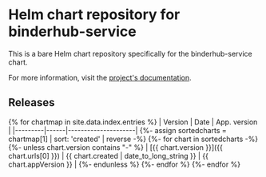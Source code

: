 # Helm chart repository for binderhub-service

This is a bare Helm chart repository specifically for the binderhub-service chart.

For more information, visit the [project's documentation](https://binderhub-service.readthedocs.io/).

## Releases

{% for chartmap in site.data.index.entries %}
| Version | Date | App. version |
|---------|------|---------------------|
  {%- assign sortedcharts = chartmap[1] | sort: 'created' | reverse -%}
  {%- for chart in sortedcharts -%}
    {%- unless chart.version contains "-" %} | [{{ chart.version }}]({{ chart.urls[0] }}) | {{ chart.created | date_to_long_string }} | {{ chart.appVersion }} |
    {%- endunless %}
  {%- endfor %}
{%- endfor %}
